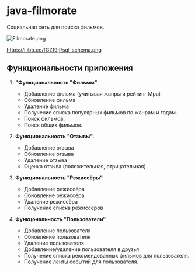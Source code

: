 # java-filmorate
Социальная сеть для поиска фильмов.

![Filmorate.png](https://i.ibb.co/XWW2s9W/sql-schema.png)

https://i.ibb.co/fGZf9jf/sql-schema.png

## Функциональности приложения
1. **"Функциональность "Фильмы"**
    * Добавление фильма (учитывая жанры и рейтинг Mpa)
    * Обновление фильма
    * Удаление фильма
    * Получение списка популярных фильмов по жанрам и годам. 
    * Поиск фильмов.
    * Поиск общих фильмов.

2. **Функциональность "Отзывы"**.
    * Добавление отзыва
    * Обновление отзыва
    * Удаление отзыва
    * Оценка отзыва (положительная, отрицательная)

3. **Функциональность "Режиссёры"**
    * Добавление режиссёра
    * Обновление режиссёра
    * Удаление режиссёра
    * Получение списка режиссёров

4. **Функцональность "Пользователи"** 
    * Добавление пользователя
    * Обновление пользователя
    * Удаление пользователя
    * Добавление/удаление пользователя в друзья
    * Получение списка рекомендованных фильмов для пользователя.
    * Получение ленты cобытий для пользователя.
    

